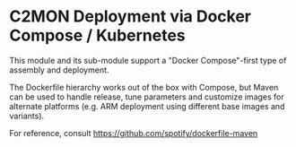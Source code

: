 # C2MON Deployment via Docker Compose / Kubernetes

This module and its sub-module support a "Docker Compose"-first type of assembly and deployment.

The Dockerfile hierarchy works out of the box with Compose, but Maven can be used to handle release, tune parameters and customize images for alternate platforms (e.g. ARM deployment using different base images and variants).

For reference, consult https://github.com/spotify/dockerfile-maven